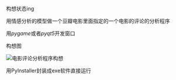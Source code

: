 构想状态ing



用情感分析的模型做一个豆瓣电影里面指定的一个电影的评论的分析程序



用*pygame*或者*pyqt5*开发窗口



构想图

![电影评论分析程序构想](C:\Users\12165\Desktop\电影评论分析程序构想.png)



用PyInstaller封装成exe软件直接运行